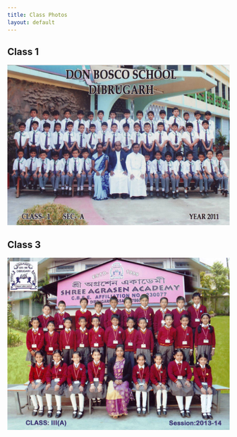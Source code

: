 ```yaml
---
title: Class Photos
layout: default
---
```

## Class 1
<a rel="gallery" href="/files/class-photos/class-1.jpg" class="fancybox">
    <img src="/files/class-photos/class-1.jpg" alt="">
</a>

## Class 3
<a rel="gallery" href="/files/class-photos/class-3.jpg" class="fancybox">
    <img src="/files/class-photos/class-3.jpg" alt="">
</a>